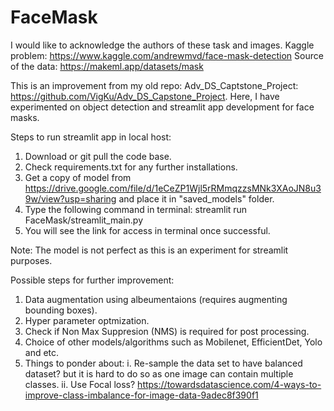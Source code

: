 # FaceMask
I would like to acknowledge the authors of these task and images. Kaggle problem: https://www.kaggle.com/andrewmvd/face-mask-detection Source of the data: https://makeml.app/datasets/mask

This is an improvement from my old repo: Adv_DS_Captstone_Project: https://github.com/VigKu/Adv_DS_Capstone_Project. Here, I have experimented on object detection and streamlit app development for face masks.


Steps to run streamlit app in local host:
1. Download or git pull the code base.
2. Check requirements.txt for any further installations.
3. Get a copy of model from https://drive.google.com/file/d/1eCeZP1Wjl5rRMmqzzsMNk3XAoJN8u39w/view?usp=sharing and place it in "saved_models" folder.
4. Type the following command in terminal:
            streamlit run FaceMask/streamlit_main.py
5. You will see the link for access in terminal once successful.


Note: The model is not perfect as this is an experiment for streamlit purposes.

Possible steps for further improvement:
1. Data augmentation using albeumentaions (requires augmenting bounding boxes).
2. Hyper parameter optmization.
3. Check if Non Max Suppresion (NMS) is required for post processing.
4. Choice of other models/algorithms such as Mobilenet, EfficientDet, Yolo and etc.
5. Things to ponder about:
            i. Re-sample the data set to have balanced dataset? but it is hard to do so as one image can contain multiple classes.
           ii. Use Focal loss? https://towardsdatascience.com/4-ways-to-improve-class-imbalance-for-image-data-9adec8f390f1 
